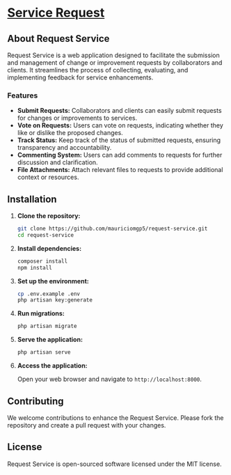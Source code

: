 <p align="center"><a href="#" target="_blank"><h1>Service Request</h1></a></p>


## About Request Service

Request Service is a web application designed to facilitate the submission and management of change or improvement requests by collaborators and clients. It streamlines the process of collecting, evaluating, and implementing feedback for service enhancements.

### Features

- **Submit Requests:** Collaborators and clients can easily submit requests for changes or improvements to services.
- **Vote on Requests:** Users can vote on requests, indicating whether they like or dislike the proposed changes.
- **Track Status:** Keep track of the status of submitted requests, ensuring transparency and accountability.
- **Commenting System:** Users can add comments to requests for further discussion and clarification.
- **File Attachments:** Attach relevant files to requests to provide additional context or resources.

## Installation

1. **Clone the repository:**

   ```bash
   git clone https://github.com/mauriciomgp5/request-service.git
   cd request-service
   
2. **Install dependencies:**

   ```bash
   composer install
   npm install

3. **Set up the environment:**

   ```bash
   cp .env.example .env
   php artisan key:generate

4. **Run migrations:**

   ```bash
   php artisan migrate

5. **Serve the application:**

   ```bash
   php artisan serve

6. **Access the application:**

   Open your web browser and navigate to `http://localhost:8000`.


## Contributing

We welcome contributions to enhance the Request Service. Please fork the repository and create a pull request with your changes.

## License

Request Service is open-sourced software licensed under the MIT license.

